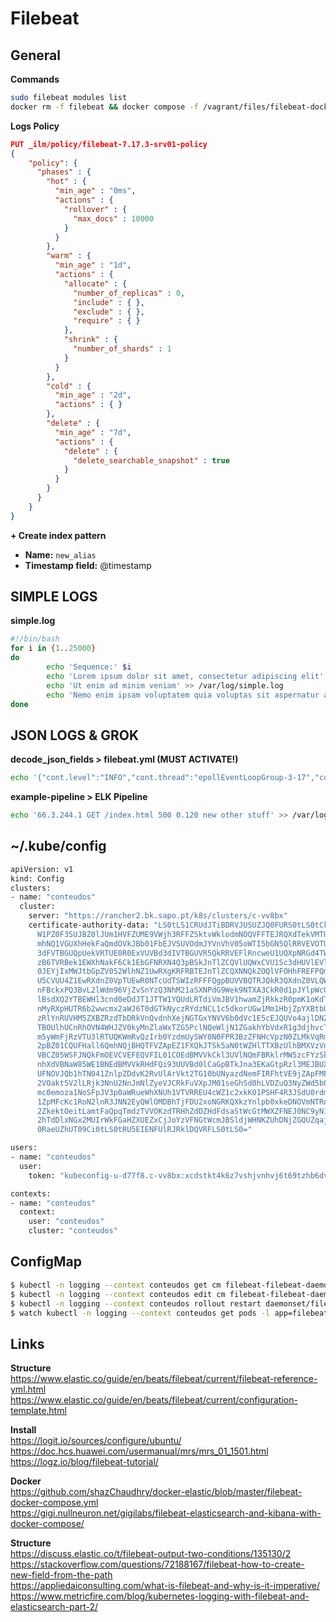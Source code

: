# Filebeat

## General

**Commands**
```bash
sudo filebeat modules list
docker rm -f filebeat && docker compose -f /vagrant/files/filebeat-docker-compose.yml up -d && docker logs -f filebeat
```

**Logs Policy**
```json
PUT _ilm/policy/filebeat-7.17.3-srv01-policy
{
    "policy": {
      "phases" : {
        "hot" : {
          "min_age" : "0ms",
          "actions" : {
            "rollover" : {
              "max_docs" : 10000
            }
          }
        },
        "warm" : {
          "min_age" : "1d",
          "actions" : {
            "allocate" : {
              "number_of_replicas" : 0,
              "include" : { },
              "exclude" : { },
              "require" : { }
            },
            "shrink" : {
              "number_of_shards" : 1
            }
          }
        },
        "cold" : {
          "min_age" : "2d",
          "actions" : { }
        },
        "delete" : {
          "min_age" : "7d",
          "actions" : {
            "delete" : {
              "delete_searchable_snapshot" : true
            }
          }
        }
      }
    }
}
```

**+ Create index pattern**
  - **Name:** `new_alias`
  - **Timestamp field:** @timestamp

## SIMPLE LOGS

**simple.log**
```bash
#!/bin/bash
for i in {1..25000}
do
        echo 'Sequence:' $i
        echo 'Lorem ipsum dolor sit amet, consectetur adipiscing elit' >> /var/log/simple.log
        echo 'Ut enim ad minim veniam' >> /var/log/simple.log
        echo 'Nemo enim ipsam voluptatem quia voluptas sit aspernatur aut odit aut fugit' >> /var/log/simple.log
done
```

## JSON LOGS & GROK

**decode_json_fields > filebeat.yml (MUST ACTIVATE!)**
```bash
echo '{"cont.level":"INFO","cont.thread":"epollEventLoopGroup-3-17","cont.logger":"pt.sapo.sapofe.site.ResponseInfo","cont.message":"Request received","cont.environment":"production","cont.project":"pqsapopt","cont.referer":"-","cont.ncache":"hit","cont.contentLenght":"15279","cont.method":"GET","cont.responseTime":"0","cont.host":"sapo.pt","cont.protocolVersion":"HTTP/1.1","cont.userAgent":"kube-probe/1.19","cont.remote":"10.135.8.46","cont.uri":"/","cont.tid":"bce3760c-841e-47b5-a047-2753e606e103","cont.status":"200"}' >> /var/log/decode.log
```

**example-pipeline > ELK Pipeline**<br>
```bash
echo '66.3.244.1 GET /index.html 500 0.120 new other stuff' >> /var/log/server.log
```

## ~/.kube/config
```bash
apiVersion: v1
kind: Config
clusters:
- name: "conteudos"
  cluster:
    server: "https://rancher2.bk.sapo.pt/k8s/clusters/c-vv8bx"
    certificate-authority-data: "LS0tLS1CRUdJTiBDRVJUSUZJQ0FURS0tLS0tCk1JSURlekNDQ\
      W1PZ0F3SUJBZ0lJUm1HVFZUME9VWjh3RFFZSktvWklodmNOQVFFTEJRQXdTekVMTUFrR0ExVUUKQ\
      mhNQ1VGUXhHekFaQmdOVkJBb01FbEJVSUVOdmJYVnVhV05oWTI5bGN5QlRRVEVOTUFzR0ExVUVDd\
      3dFVTBGUQpUekVRTUE0R0ExVUVBd3dIVTBGUVR5QkRRVEFlRncweU1UQXpNRGd4TWpBek1EbGFGd\
      zB6TVRBek1EWXhNakF6Ck1EbGFNRXN4Q3pBSkJnTlZCQVlUQWxCVU1Sc3dHUVlEVlFRS0RCSlFWQ\
      0JEYjIxMWJtbGpZV052WlhNZ1UwRXgKRFRBTEJnTlZCQXNNQkZOQlVFOHhFREFPQmdOVkJBTU1CM\
      U5CVUU4Z1EwRXdnZ0VpTUEwR0NTcUdTSWIzRFFFQgpBUVVBQTRJQkR3QXdnZ0VLQW9JQkFRRGE0b\
      nFBckxPQ3BvL2lWdm96VjZvSnYzQ3NhM21aSXNPdG9Wek9NTXA3CkR0d1pJYlpWcG5YTHkxK2VHM\
      lBsdXQ2YTBEWHl3cnd0eDdJT1JTTW1YQUdLRTdiVmJBV1hwamZjRkkzR0pmK1oKdTBQWTZWdkdzV\
      nMyRXpHUTR6b2wwcmx2aWJ6T0dGTkNyczRYdzNCL1c5dkorUGw1Mm1HbjZpYXBtbURMVmt5QwpFd\
      zRlYnRUVHM5ZXBZRzdTbDRkVnQvdnhXejNGTGxYNVV6b0dVc1E5cEJQUVo4ajlDN2NudVhKVnpYR\
      TBOUlhUCnRhOVN4WHJZV0kyMnZlaWxTZG5PclNQeWljN1ZGakhYbVdxR1g3djhvcTg1MzFPVHNKW\
      m5yWmFjRzVTU3lRTUQKWmRvQzIrb0YzdmUySWY0N0FPR3BzZFNHcVpzN0ZLMkVqRm5RMXhxR04yY\
      2pBZ01CQUFHall6QmhNQjBHQTFVZApEZ1FXQkJTSk5aN0tWZHlTTXBzUlhBMXVzVnJqeklxUFZ6Q\
      VBCZ05WSFJNQkFmOEVCVEFEQVFIL01COEdBMVVkCkl3UVlNQmFBRklrMW5zcFYzSkl5bXhGY0RXN\
      nhXdVBNaW85WE1BNEdBMVVkRHdFQi93UUVBd0lCaGpBTkJna3EKaGtpRzl3MEJBUXNGQUFPQ0FRR\
      UFNOVJQb1hTN041ZnlpZDdvK2RvUlArVkt2TG10bUNyazdNemFIRFhtVE9jZApFMEFsL2RIc0MrT\
      2VOakt5V2lLRjk3NnU2NnJmNlZyeVJCRkFuVXpJM01seGhSd0hLVDZuQ3NyZWd5b0pJeDlxCklKS\
      mc0emoza1NoSFpJV3p0aWRueWhXNUh1VTVRREU4cWZ1c2xkK01PSHF4R3JSdU0rdmdGVVBxNFdiS\
      1ZpMFcKc1RoN2lnR3JNN2EyQWlOMDBhTjFDU2xoNGRKQXkzYnlpb0xkeDNOVmNTRnBzeEdvdElIT\
      2ZkektOeitLamtFaQpqTmdzTVVOKzdTRHhZdDZHdFdsaStWcGtMWXZFNEJ0NC9yN1hPNnd2ckpyV\
      2hTdDlxNGx2MUIrWkFGaHZXUEZxCjJoYzVFNGtWcmJBSldjWHNKZUhDNjZGQUZqajhBQkk5VWtGM\
      0RaeUZhUT09Ci0tLS0tRU5EIENFUlRJRklDQVRFLS0tLS0="

users:
- name: "conteudos"
  user:
    token: "kubeconfig-u-d77f8.c-vv8bx:xcdstkt4k6z7vshjvnhvj6t69tzhb6dvx6jfgmlc9tr54xwc2mxn29"

contexts:
- name: "conteudos"
  context:
    user: "conteudos"
    cluster: "conteudos"
```

## ConfigMap
```bash
$ kubectl -n logging --context conteudos get cm filebeat-filebeat-daemonset-config -o yaml
$ kubectl -n logging --context conteudos edit cm filebeat-filebeat-daemonset-config -o yaml
$ kubectl -n logging --context conteudos rollout restart daemonset/filebeat-filebeat
$ watch kubectl -n logging --context conteudos get pods -l app=filebeat-filebeat
```

## Links
**Structure**<br>
https://www.elastic.co/guide/en/beats/filebeat/current/filebeat-reference-yml.html<br>
https://www.elastic.co/guide/en/beats/filebeat/current/configuration-template.html<br>

**Install**<br>
https://logit.io/sources/configure/ubuntu/<br>
https://doc.hcs.huawei.com/usermanual/mrs/mrs_01_1501.html<br>
https://logz.io/blog/filebeat-tutorial/<br>

**Docker**<br>
https://github.com/shazChaudhry/docker-elastic/blob/master/filebeat-docker-compose.yml<br>
https://gigi.nullneuron.net/gigilabs/filebeat-elasticsearch-and-kibana-with-docker-compose/<br>

**Structure**<br>
https://discuss.elastic.co/t/filebeat-output-two-conditions/135130/2<br>
https://stackoverflow.com/questions/72188167/filebeat-how-to-create-new-field-from-the-path<br>
https://appliedaiconsulting.com/what-is-filebeat-and-why-is-it-imperative/<br>
https://www.metricfire.com/blog/kubernetes-logging-with-filebeat-and-elasticsearch-part-2/<br>